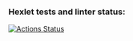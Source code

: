### Hexlet tests and linter status:
[![Actions Status](https://github.com/SukharevM/php-project-45/actions/workflows/hexlet-check.yml/badge.svg)](https://github.com/SukharevM/php-project-45/actions)